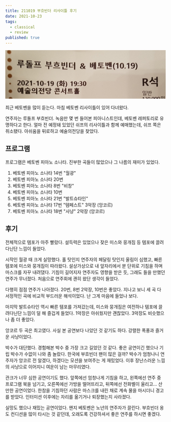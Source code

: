 ```yaml
---
title: 211019 부흐빈더 리사이틀 후기
date: 2021-10-23
tags:
  - classical
  - review
published: true
---
```




![ticket](./ticket.png)



최근 베토벤을 많이 듣는다. 마침 베토벤 리사이틀이 있어 다녀왔다.

연주자는 루돌프 부흐빈더. 녹음만 몇 번 들어본 피아니스트인데, 베토벤 레퍼토리로 유명하다고 한다. 얼마 전 예정돼 있었던 쉬프의 리사이틀과 함께 예매했는데, 쉬프 쪽은 취소됐다. 아쉬움을 뒤로하고 예술의전당을 찾았다.



## 프로그램

프로그램은 베토벤 피아노 소나타. 진부한 곡들이 많았으나 그 나름의 재미가 있었다.

1. 베토벤 피아노 소나타 14번 "월광"
2. 베토벤 피아노 소나타 20번
3. 베토벤 피아노 소나타 8번 "비창"
4. 베토벤 피아노 소나타 10번
5. 베토벤 피아노 소나타 21번 "발트슈타인"
6. 베토벤 피아노 소나타 17번 "템페스트" 3악장 (앙코르)
7. 베토벤 피아노 소나타 18번 "사냥" 2악장 (앙코르)



## 후기

전체적으로 템포가 아주 빨랐다. 설득력은 있었으나 잦은 미스와 뭉개짐 등 템포에 끌려다닌단 느낌이 들었다.

시작인 월광 때 크게 실망했다. 홀 탓인지 연주자의 페달링 탓인지 울림이 심했고, 빠른 템포에 미스와 뭉개짐이 따라왔다. 설상가상으로 내 앞자리에서 분 단위로 기침을 하며 마스크를 자꾸 내려댔다. 기침이 길어지자 연주자도 영향을 받은 듯, 그래도 들을 만했던 연주가 무너졌다. 처음으로 연주회에 괜히 왔단 생각이 들었다.

다행히 점점 연주가 나아졌다. 20번, 8번 2악장, 10번은 좋았다. 지나고 보니 세 곡 다 서정적인 곡에 비교적 부드러운 해석이었다. 난 그게 마음에 들었나 보다.

마지막 발트슈타인 역시 빠른 템포를 가져갔는데, 미스와 뭉개짐은 여전하나 템포에 끌려다닌단 느낌이 덜 해 즐겁게 들었다. 1악장은 아쉬웠지만 괜찮았다. 3악장도 비슷했으나 좀 더 좋았다.

앙코르 두 곡은 최고였다. 사실 본 공연보다 나았던 것 같기도 하다. 강렬한 폭풍과 즐거운 사냥이었다.

박수가 대단했다. 경험해본 박수 중 가장 크고 길었던 것 같다. 좋은 공연이긴 했으나 기립 박수가 수없이 나와 좀 놀랐다. 한국에 부흐빈더 팬이 많은 걸까? 박수가 엄청나니 연주자가 앙코르 전 알겠다, 하겠다는 모션을 보여주는 게 재밌었다. 이후 장난스러운 느낌의 사냥으로 이어지니 여운이 남는 마무리였다.

관크가 너무 심한 공연이기도 했다. 앞쪽에선 엄청나게 기침을 하고, 왼쪽에선 연주 중 프로그램 북을 넘기고, 오른쪽에선 가방을 떨어뜨리고, 뒤쪽에선 전화벨이 울리고... 산만한 공연이었다. 한참을 기침하던 사람은 마스크를 내린 채로 계속 물을 마시더니 경고를 받았다. 인터미션 이후에는 자리를 옮기거나 퇴장했는지 사라졌다.

실망도 했으나 재밌는 공연이었다. 왠지 베토벤은 노년의 연주자가 끌린다. 부흐빈더 옹도 컨디션을 많이 타시는 것 같던데, 오래도록 건강하셔서 좋은 연주를 하시면 좋겠다.

